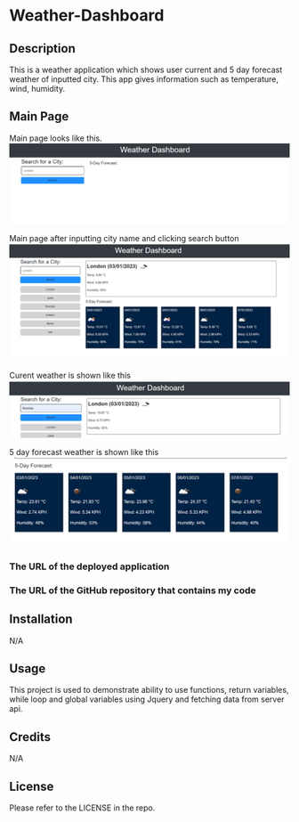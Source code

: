 # Weather-Dashboard
## Description
This is a weather application which shows user current and 5 day forecast weather of inputted city.
This app gives information such as temperature, wind, humidity.

## Main Page
Main page looks like this.
![Alt text](assets/images/Dashboard-weatherspp.PNG)

Main page after inputting city name and clicking search button
![Alt text](assets/images/Dashboard-weatherapp-aftersearch.PNG)

Curent weather is shown like this
![Alt text](assets/images/current-weather.PNG)

5 day forecast weather is shown like this
![Alt text](assets/images/fiveday-forecast.PNG)

### The URL of the deployed application


### The URL of the GitHub repository that contains my code



## Installation

N/A

## Usage

This project is used to demonstrate ability to use functions, return variables, while loop and global variables using Jquery and fetching data from server api.

## Credits

N/A

## License

Please refer to the LICENSE in the repo.